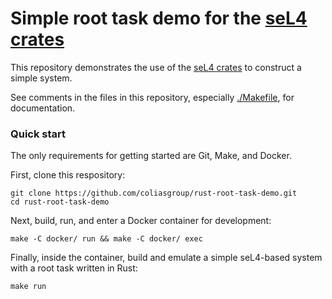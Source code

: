# Simple root task demo for the [seL4 crates](https://github.com/coliasgroup/rust-seL4)

This repository demonstrates the use of the [seL4 crates](https://github.com/coliasgroup/rust-seL4)
to construct a simple system.

See comments in the files in this repository, especially [./Makefile](./Makefile), for documentation.

### Quick start

The only requirements for getting started are Git, Make, and Docker.

First, clone this respository:

```
git clone https://github.com/coliasgroup/rust-root-task-demo.git
cd rust-root-task-demo
```

Next, build, run, and enter a Docker container for development:

```
make -C docker/ run && make -C docker/ exec
```

Finally, inside the container, build and emulate a simple seL4-based system with a root task written in Rust:

```
make run
```
